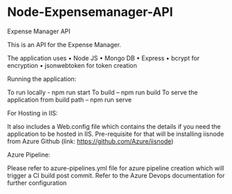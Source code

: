 # Node-Expensemanager-API

Expense Manager API

This is an API for the Expense Manager.

The application uses
•	Node JS
•	Mongo DB
•	Express 
•	bcrypt for encryption
•	jsonwebtoken for token creation

Running the application:

To run locally - npm run start
To build – npm run build
To serve the application from build path – npm run serve

For Hosting in IIS:

It also includes a Web.config file which contains the details if you need the application to be hosted in IIS. Pre-requisite for that will be installing iisnode from Azure Github (link: https://github.com/Azure/iisnode) 

Azure Pipeline:

Please refer to azure-pipelines.yml file for azure pipeline creation which will trigger a CI build post commit. Refer to the Azure Devops documentation for further configuration


